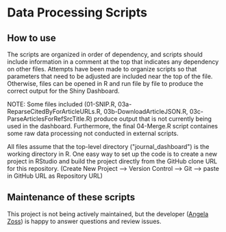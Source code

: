 # Data Processing Scripts

## How to use

The scripts are organized in order of dependency, and scripts should include information in a comment at the top that indicates any dependency on other files. Attempts have been made to organize scripts so that parameters that need to be adjusted are included near the top of the file. Otherwise, files can be opened in R and run file by file to produce the correct output for the Shiny Dashboard. 

NOTE: Some files included (01-SNIP.R, 03a-ReparseCitedByForArticleURLs.R, 03b-DownloadArticleJSON.R, 03c-ParseArticlesForRefSrcTitle.R) produce output that is not currently being used in the dashboard. Furthermore, the final 04-Merge.R script containes some raw data processing not conducted in external scripts.

All files assume that the top-level directory ("journal_dashboard") is the working directory in R. One easy way to set up the code is to create a new project in RStudio and build the project directly from the GitHub clone URL for this repository. (Create New Project --> Version Control --> Git --> paste in GitHub URL as Repository URL)

## Maintenance of these scripts

This project is not being actively maintained, but the developer ([Angela Zoss](https://library.duke.edu/about/directory/staff/angela.zoss)) is happy to answer questions and review issues.
